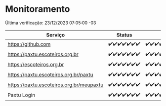 # Monitoramento

Última verificação: 23/12/2023 07:05:00 -03

|Serviço|Status|Últimas 24h|
|---|---|---|
|https://github.com|<span title="2023-12-16: OK=24">✔️</span><span title="2023-12-17: OK=24">✔️</span><span title="2023-12-18: OK=24">✔️</span><span title="2023-12-19: OK=24">✔️</span><span title="2023-12-20: OK=24">✔️</span><span title="2023-12-21: OK=24">✔️</span><span title="2023-12-22: OK=10">✔️</span>|<span title="22/12/2023 07:06:00 -03 : 200">✔️</span><span title="22/12/2023 08:04:00 -03 : 200">✔️</span><span title="22/12/2023 09:10:00 -03 : 200">✔️</span><span title="22/12/2023 10:07:00 -03 : 200">✔️</span><span title="22/12/2023 11:05:00 -03 : 200">✔️</span><span title="22/12/2023 12:06:00 -03 : 200">✔️</span><span title="22/12/2023 13:07:00 -03 : 200">✔️</span><span title="22/12/2023 14:04:00 -03 : 200">✔️</span><span title="22/12/2023 15:07:00 -03 : 200">✔️</span><span title="22/12/2023 16:02:00 -03 : 200">✔️</span><span title="22/12/2023 17:06:00 -03 : 200">✔️</span><span title="22/12/2023 18:03:00 -03 : 200">✔️</span><span title="22/12/2023 19:05:00 -03 : 200">✔️</span><span title="22/12/2023 20:05:00 -03 : 200">✔️</span><span title="22/12/2023 21:29:00 -03 : 200">✔️</span><span title="22/12/2023 22:40:00 -03 : 200">✔️</span><span title="22/12/2023 23:15:00 -03 : 200">✔️</span><span title="23/12/2023 00:06:00 -03 : 200">✔️</span><span title="23/12/2023 01:07:00 -03 : 200">✔️</span><span title="23/12/2023 02:05:00 -03 : 200">✔️</span><span title="23/12/2023 03:07:00 -03 : 200">✔️</span><span title="23/12/2023 04:04:00 -03 : 200">✔️</span><span title="23/12/2023 05:07:00 -03 : 200">✔️</span><span title="23/12/2023 06:04:00 -03 : 200">✔️</span><span title="23/12/2023 07:05:00 -03 : 200">✔️</span>|
|https://paxtu.escoteiros.org.br|<span title="2023-12-16: OK=24">✔️</span><span title="2023-12-17: OK=24">✔️</span><span title="2023-12-18: OK=24">✔️</span><span title="2023-12-19: OK=24">✔️</span><span title="2023-12-20: OK=24">✔️</span><span title="2023-12-21: OK=24">✔️</span><span title="2023-12-22: OK=10">✔️</span>|<span title="22/12/2023 07:06:00 -03 : 200">✔️</span><span title="22/12/2023 08:04:00 -03 : 200">✔️</span><span title="22/12/2023 09:10:00 -03 : 200">✔️</span><span title="22/12/2023 10:07:00 -03 : 200">✔️</span><span title="22/12/2023 11:05:00 -03 : 200">✔️</span><span title="22/12/2023 12:06:00 -03 : 200">✔️</span><span title="22/12/2023 13:07:00 -03 : 200">✔️</span><span title="22/12/2023 14:04:00 -03 : 200">✔️</span><span title="22/12/2023 15:07:00 -03 : 200">✔️</span><span title="22/12/2023 16:02:00 -03 : 200">✔️</span><span title="22/12/2023 17:06:00 -03 : 200">✔️</span><span title="22/12/2023 18:03:00 -03 : 200">✔️</span><span title="22/12/2023 19:05:00 -03 : 200">✔️</span><span title="22/12/2023 20:05:00 -03 : 200">✔️</span><span title="22/12/2023 21:29:00 -03 : 200">✔️</span><span title="22/12/2023 22:40:00 -03 : 200">✔️</span><span title="22/12/2023 23:15:00 -03 : 200">✔️</span><span title="23/12/2023 00:06:00 -03 : 200">✔️</span><span title="23/12/2023 01:07:00 -03 : 200">✔️</span><span title="23/12/2023 02:05:00 -03 : 200">✔️</span><span title="23/12/2023 03:07:00 -03 : 200">✔️</span><span title="23/12/2023 04:04:00 -03 : 200">✔️</span><span title="23/12/2023 05:07:00 -03 : 200">✔️</span><span title="23/12/2023 06:04:00 -03 : 200">✔️</span><span title="23/12/2023 07:05:00 -03 : 200">✔️</span>|
|https://escoteiros.org.br|<span title="2023-12-16: OK=24">✔️</span><span title="2023-12-17: OK=24">✔️</span><span title="2023-12-18: OK=24">✔️</span><span title="2023-12-19: OK=24">✔️</span><span title="2023-12-20: OK=24">✔️</span><span title="2023-12-21: OK=24">✔️</span><span title="2023-12-22: OK=10">✔️</span>|<span title="22/12/2023 07:06:00 -03 : 200">✔️</span><span title="22/12/2023 08:04:00 -03 : 200">✔️</span><span title="22/12/2023 09:10:00 -03 : 200">✔️</span><span title="22/12/2023 10:07:00 -03 : 200">✔️</span><span title="22/12/2023 11:05:00 -03 : 200">✔️</span><span title="22/12/2023 12:06:00 -03 : 200">✔️</span><span title="22/12/2023 13:07:00 -03 : 200">✔️</span><span title="22/12/2023 14:04:00 -03 : 200">✔️</span><span title="22/12/2023 15:07:00 -03 : 200">✔️</span><span title="22/12/2023 16:02:00 -03 : 200">✔️</span><span title="22/12/2023 17:06:00 -03 : 200">✔️</span><span title="22/12/2023 18:03:00 -03 : 200">✔️</span><span title="22/12/2023 19:05:00 -03 : 200">✔️</span><span title="22/12/2023 20:05:00 -03 : 200">✔️</span><span title="22/12/2023 21:29:00 -03 : 200">✔️</span><span title="22/12/2023 22:40:00 -03 : 200">✔️</span><span title="22/12/2023 23:15:00 -03 : 200">✔️</span><span title="23/12/2023 00:06:00 -03 : 200">✔️</span><span title="23/12/2023 01:07:00 -03 : 200">✔️</span><span title="23/12/2023 02:05:00 -03 : 200">✔️</span><span title="23/12/2023 03:07:00 -03 : 200">✔️</span><span title="23/12/2023 04:04:00 -03 : 200">✔️</span><span title="23/12/2023 05:07:00 -03 : 200">✔️</span><span title="23/12/2023 06:04:00 -03 : 200">✔️</span><span title="23/12/2023 07:05:00 -03 : 200">✔️</span>|
|https://paxtu.escoteiros.org.br/paxtu|<span title="2023-12-16: OK=24">✔️</span><span title="2023-12-17: OK=24">✔️</span><span title="2023-12-18: OK=24">✔️</span><span title="2023-12-19: OK=24">✔️</span><span title="2023-12-20: OK=24">✔️</span><span title="2023-12-21: OK=24">✔️</span><span title="2023-12-22: OK=10">✔️</span>|<span title="22/12/2023 07:06:00 -03 : 200">✔️</span><span title="22/12/2023 08:04:00 -03 : 200">✔️</span><span title="22/12/2023 09:10:00 -03 : 200">✔️</span><span title="22/12/2023 10:07:00 -03 : 200">✔️</span><span title="22/12/2023 11:05:00 -03 : 200">✔️</span><span title="22/12/2023 12:06:00 -03 : 200">✔️</span><span title="22/12/2023 13:07:00 -03 : 200">✔️</span><span title="22/12/2023 14:04:00 -03 : 200">✔️</span><span title="22/12/2023 15:07:00 -03 : 200">✔️</span><span title="22/12/2023 16:02:00 -03 : 200">✔️</span><span title="22/12/2023 17:06:00 -03 : 200">✔️</span><span title="22/12/2023 18:03:00 -03 : 200">✔️</span><span title="22/12/2023 19:05:00 -03 : 200">✔️</span><span title="22/12/2023 20:05:00 -03 : 200">✔️</span><span title="22/12/2023 21:29:00 -03 : 200">✔️</span><span title="22/12/2023 22:40:00 -03 : 200">✔️</span><span title="22/12/2023 23:15:00 -03 : 200">✔️</span><span title="23/12/2023 00:06:00 -03 : 200">✔️</span><span title="23/12/2023 01:07:00 -03 : 200">✔️</span><span title="23/12/2023 02:05:00 -03 : 200">✔️</span><span title="23/12/2023 03:07:00 -03 : 200">✔️</span><span title="23/12/2023 04:04:00 -03 : 200">✔️</span><span title="23/12/2023 05:07:00 -03 : 200">✔️</span><span title="23/12/2023 06:04:00 -03 : 200">✔️</span><span title="23/12/2023 07:05:00 -03 : 200">✔️</span>|
|https://paxtu.escoteiros.org.br/meupaxtu|<span title="2023-12-16: OK=24">✔️</span><span title="2023-12-17: OK=24">✔️</span><span title="2023-12-18: OK=24">✔️</span><span title="2023-12-19: OK=24">✔️</span><span title="2023-12-20: OK=24">✔️</span><span title="2023-12-21: OK=24">✔️</span><span title="2023-12-22: OK=10">✔️</span>|<span title="22/12/2023 07:06:00 -03 : 200">✔️</span><span title="22/12/2023 08:04:00 -03 : 200">✔️</span><span title="22/12/2023 09:10:00 -03 : 200">✔️</span><span title="22/12/2023 10:07:00 -03 : 200">✔️</span><span title="22/12/2023 11:05:00 -03 : 200">✔️</span><span title="22/12/2023 12:06:00 -03 : 200">✔️</span><span title="22/12/2023 13:07:00 -03 : 200">✔️</span><span title="22/12/2023 14:04:00 -03 : 200">✔️</span><span title="22/12/2023 15:07:00 -03 : 200">✔️</span><span title="22/12/2023 16:02:00 -03 : 200">✔️</span><span title="22/12/2023 17:06:00 -03 : 200">✔️</span><span title="22/12/2023 18:03:00 -03 : 200">✔️</span><span title="22/12/2023 19:05:00 -03 : 200">✔️</span><span title="22/12/2023 20:05:00 -03 : 200">✔️</span><span title="22/12/2023 21:29:00 -03 : 200">✔️</span><span title="22/12/2023 22:40:00 -03 : 200">✔️</span><span title="22/12/2023 23:15:00 -03 : 200">✔️</span><span title="23/12/2023 00:06:00 -03 : 200">✔️</span><span title="23/12/2023 01:07:00 -03 : 200">✔️</span><span title="23/12/2023 02:05:00 -03 : 200">✔️</span><span title="23/12/2023 03:07:00 -03 : 200">✔️</span><span title="23/12/2023 04:04:00 -03 : 200">✔️</span><span title="23/12/2023 05:07:00 -03 : 200">✔️</span><span title="23/12/2023 06:04:00 -03 : 200">✔️</span><span title="23/12/2023 07:05:00 -03 : 200">✔️</span>|
|Paxtu Login|<span title="2023-12-16: OK=24">✔️</span><span title="2023-12-17: OK=24">✔️</span><span title="2023-12-18: OK=24">✔️</span><span title="2023-12-19: OK=24">✔️</span><span title="2023-12-20: OK=24">✔️</span><span title="2023-12-21: OK=24">✔️</span><span title="2023-12-22: OK=10">✔️</span>|<span title="22/12/2023 07:06:00 -03 : 200">✔️</span><span title="22/12/2023 08:04:00 -03 : 200">✔️</span><span title="22/12/2023 09:10:00 -03 : 200">✔️</span><span title="22/12/2023 10:07:00 -03 : 200">✔️</span><span title="22/12/2023 11:05:00 -03 : 200">✔️</span><span title="22/12/2023 12:06:00 -03 : 200">✔️</span><span title="22/12/2023 13:07:00 -03 : 200">✔️</span><span title="22/12/2023 14:04:00 -03 : 200">✔️</span><span title="22/12/2023 15:07:00 -03 : 200">✔️</span><span title="22/12/2023 16:02:00 -03 : 200">✔️</span><span title="22/12/2023 17:06:00 -03 : 200">✔️</span><span title="22/12/2023 18:03:00 -03 : 200">✔️</span><span title="22/12/2023 19:05:00 -03 : 200">✔️</span><span title="22/12/2023 20:05:00 -03 : 200">✔️</span><span title="22/12/2023 21:29:00 -03 : 200">✔️</span><span title="22/12/2023 22:40:00 -03 : 200">✔️</span><span title="22/12/2023 23:15:00 -03 : 200">✔️</span><span title="23/12/2023 00:06:00 -03 : 200">✔️</span><span title="23/12/2023 01:07:00 -03 : 200">✔️</span><span title="23/12/2023 02:05:00 -03 : 200">✔️</span><span title="23/12/2023 03:07:00 -03 : 200">✔️</span><span title="23/12/2023 04:04:00 -03 : 200">✔️</span><span title="23/12/2023 05:07:00 -03 : 200">✔️</span><span title="23/12/2023 06:04:00 -03 : 200">✔️</span><span title="23/12/2023 07:05:00 -03 : 200">✔️</span>|
